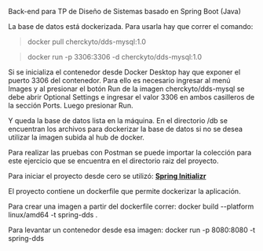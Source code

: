 Back-end para TP de Diseño de Sistemas basado en Spring Boot (Java)

La base de datos está dockerizada. Para usarla hay que correr el comando:
> docker pull cherckyto/dds-mysql:1.0

> docker run -p 3306:3306 -d cherckyto/dds-mysql:1.0

Si se inicializa el contenedor desde Docker Desktop hay que exponer el puerto 3306 del contenedor. 
Para ello es necesario ingresar al menú Images y al presionar el botón Run de la imagen cherckyto/dds-mysql 
se debe abrir Optional Settings e ingresar el valor 3306 en ambos casilleros de la sección Ports. Luego 
presionar Run.

Y queda la base de datos lista en la máquina. En el directorio /db se encuentran los archivos para dockerizar la base de datos si no se desea utilizar la imagen subida al hub de docker.

Para realizar las pruebas con Postman se puede importar la colección para este ejercicio que se encuentra en el directorio raiz del proyecto.

Para iniciar el proyecto desde cero se utilizó: [**Spring Initializr**](https://start.spring.io/#!type=maven-project&language=java&platformVersion=3.1.0&packaging=jar&jvmVersion=17&groupId=org.utn.frd&artifactId=dds&name=dds&description=Backend%20DDS&packageName=org.utn.frd.dds&dependencies=mysql,web,data-jpa,data-jpa)

El proyecto contiene un dockerfile que permite dockerizar la aplicación.

Para crear una imagen a partir del dockerfile correr:
docker build --platform linux/amd64 -t spring-dds .

Para levantar un contenedor desde esa imagen:
docker run -p 8080:8080 -t spring-dds
